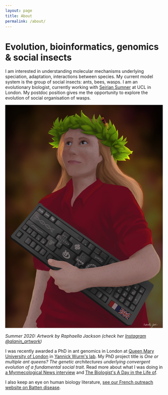 ```yaml
---
layout: page
title: About
permalink: /about/
---
```

# Evolution, bioinformatics, genomics & social insects

I am interested in understanding molecular mechanisms underlying speciation, adaptation, interactions between species. My current model system is the group of social insects: ants, bees, wasps. I am an evolutionary biologist, currently working with [Seirian Sumner](https://www.ucl.ac.uk/biosciences/people/dr-seirian-sumner) at UCL in London. My postdoc position gives me the opportunity to explore the evolution of social organisation of wasps.

![Wasp Bioinformatician artwork](assets/Emeline_Favreau_by_Raphaella_Jackson.jpg)


 _Summer 2020: Artwork by Raphaella Jackson (check her [Instagram @alanin_artwork](https://www.instagram.com/alanin_artwork/))_

I was recently awarded a PhD in ant genomics in London at [Queen Mary University of London](http://www.sbcs.qmul.ac.uk/research/) in [Yannick Wurm's lab](https://wurmlab.github.io/team/efavreau/index.html).
My PhD project title is _One or multiple ant queens? The genetic architectures underlying convergent evolution of a fundamental social trait_. Read more about what I was doing in [a Myrmecological News interview](https://blog.myrmecologicalnews.org/2019/03/20/doing-an-ant-phd-emeline-favreau/) and [The Biologist's A Day in the Life of](Biologist_interview.png).

I also keep an eye on human biology literature, [see our French outreach website on Batten disease](http://cln.jmfavreau.info/index.html).

